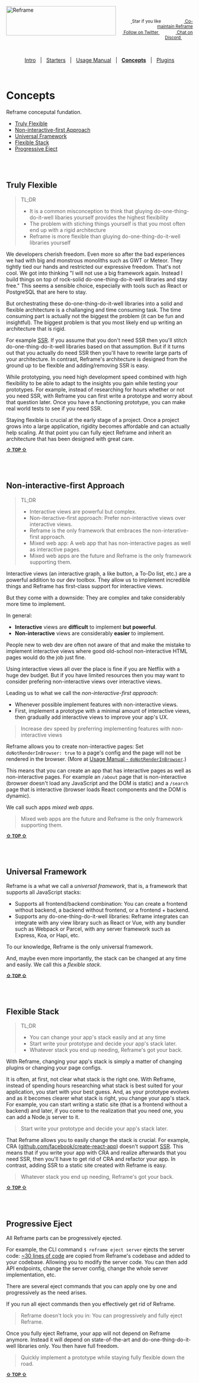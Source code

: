 <!---






    WARNING, READ THIS.
    This is a computed file. Do not edit.
    Edit `/docs/concepts.template.md` instead.












    WARNING, READ THIS.
    This is a computed file. Do not edit.
    Edit `/docs/concepts.template.md` instead.












    WARNING, READ THIS.
    This is a computed file. Do not edit.
    Edit `/docs/concepts.template.md` instead.












    WARNING, READ THIS.
    This is a computed file. Do not edit.
    Edit `/docs/concepts.template.md` instead.












    WARNING, READ THIS.
    This is a computed file. Do not edit.
    Edit `/docs/concepts.template.md` instead.






-->
<a href="/../../#readme">
    <img align="left" src="https://github.com/reframejs/reframe/raw/master/docs/images/logo-with-title-and-slogan.min.svg?sanitize=true" width=296 height=79 style="max-width:100%;" alt="Reframe"/>
</a>
<br/>
<p align="right">
    <sup>
        <a href="#">
            <img
              src="https://github.com/reframejs/reframe/raw/master/docs/images/star.svg?sanitize=true"
              width="16"
              height="12"
            >
        </a>
        Star if you like
        &nbsp;&nbsp;&nbsp;&nbsp;
        &nbsp;&nbsp;&nbsp;&nbsp;
        &nbsp;&nbsp;
        <a href="https://github.com/reframejs/reframe/blob/master/contributing.md">
            <img
              src="https://github.com/reframejs/reframe/raw/master/docs/images/biceps.min.svg?sanitize=true"
              width="16"
              height="14"
            >
            Co-maintain Reframe
        </a>
    </sup>
    <br/>
    <sup>
        <a href="https://twitter.com/reframejs">
            <img
              src="https://github.com/reframejs/reframe/raw/master/docs/images/tw.svg?sanitize=true"
              width="15"
              height="13"
            >
            Follow on Twitter
        </a>
        &nbsp;&nbsp;&nbsp;&nbsp;&nbsp;
        &nbsp;&nbsp;
        <a href="https://discord.gg/kqXf65G">
            <img
              src="https://github.com/reframejs/reframe/raw/master/docs/images/chat.svg?sanitize=true"
              width="14"
              height="10"
            >
            Chat on Discord
        </a>
        &nbsp;&nbsp;&nbsp;&nbsp;
        &nbsp;&nbsp;&nbsp;&nbsp;
    </sup>
</p>
&nbsp;
<p align='center'><a href="/../../#readme">Intro</a> &nbsp; | &nbsp; <a href="/docs/starters.md#readme">Starters</a> &nbsp; | &nbsp; <a href="/docs/usage-manual.md#readme">Usage Manual</a> &nbsp; | &nbsp; <a href="/docs/concepts.md#readme"><b>Concepts</b></a> &nbsp; | &nbsp; <a href="/docs/plugins.md#readme">Plugins</a></p>
&nbsp;

# Concepts

Reframe conceputal fundation.

 - [Truly Flexible](#truly-flexible)
 - [Non-interactive-first Approach](#non-interactive-first-approach)
 - [Universal Framework](#universal-framework)
 - [Flexible Stack](#flexible-stack)
 - [Progressive Eject](#progressive-eject)

<br/>
<br/>


## Truly Flexible

> TL;DR
> - It is a common misconception to think that gluying do-one-thing-do-it-well libaries yourself provides the highest flexibility
> - The problem with stiching things yourself is that you most often end up with a rigid architecture
> - Reframe is more flexible than gluying do-one-thing-do-it-well libraries yourself

We developers cherish freedom.
Even more so after the bad experiences we had with big and monstrous monoliths such as GWT or Meteor.
They tightly tied our hands and restricted our expressive freedom.
That's not cool.
We got into thinking
"I will not use a big framework again.
Instead I build things on top of rock-solid do-one-thing-do-it-well libraries and stay free."
This seems a sensible choice,
especially with tools such as React or PostgreSQL that are here to stay.

But orchestrating these do-one-thing-do-it-well libraries into a solid and flexible architecture
is a challanging and time consuming task.
The time consuming part is actually not the biggest the problem
(it can be fun and insightful).
The biggest problem is that you most likely end up writing an architecture that is rigid.

For example
[SSR](https://github.com/brillout/awesome-universal-rendering#techniques).
If you assume that you don't need SSR then you'll stitch do-one-thing-do-it-well libraries based on that assumption.
But if it turns out that you actually do need SSR then you'll have to rewrite large parts of your architecture.
In contrast, Reframe's architecture is designed from the ground up to be flexible and adding/removing SSR is easy.

While prototyping,
you need high development speed combined with high flexibility to be able to adapt to the insights you gain
while testing your prototypes.
For example,
instead of researching for hours whether or not you need SSR,
with Reframe you can first write a prototype and worry about that question later.
Once you have a functioning prototype,
you can make real world tests to see if you need SSR.

Staying flexible is crucial at the early stage of a project.
Once a project grows into a large application,
rigidity becomes affordable and can actually help scaling.
At that point you can fully eject Reframe and
inherit an architecture that has been designed with great care.

<b><sub><a href="#concepts">&#8679; TOP  &#8679;</a></sub></b>

<br/>
<br/>



## Non-interactive-first Approach

> TL;DR
> - Interactive views are powerful but complex.
> - Non-iteractive-first approach: Prefer non-interactive views over interactive views.
> - Reframe is the only framework that embraces the non-interative-first approach.
> - Mixed web app: A web app that has non-interactive pages as well as interactive pages.
> - Mixed web apps are the future and Reframe is the only framework supporting them.

Interactive views
(an interactive graph, a like button, a To-Do list, etc.)
are a powerful addition to our dev toolbox.
They allow us to implement incredible things and Reframe has first-class support for interactive views.

But they come with a downside:
They are complex and take considerably more time to implement.

In general:
- **Interactive** views are **difficult** to implement **but powerful**.
- **Non-interactive** views are considerably **easier** to implement.

People new to web dev are often not aware of that and make the mistake to implement interactive views
where good old-school non-interactive HTML pages would do the job just fine.

Using interactive views all over the place is fine if you are Netflix with a huge dev budget.
But if you have limited resources then you may want to consider prefering non-interactive views over interactive views.

Leading us to what we call the *non-interactive-first approach*:
 - Whenever possible implement features with non-interactive views.
 - First, implement a prototype with a minimal amount of interactive views, then gradually add interactive views to improve your app's UX.

> Increase dev speed by preferring implementing features with non-interactive views

Reframe allows you to create non-interactive pages:
Set `doNotRenderInBrowser: true` to a page's config and the page will not be rendered in the browser.
(More at [Usage Manual - `doNotRenderInBrowser`](/docs/usage-manual.md#donotrenderinbrowser).)

This means that you can create an app that has interactive pages as well as non-interactive pages.
For example an `/about` page that is non-interactive
(browser doesn't load any JavaScript and the DOM is static)
and a `/search` page that is interactive
(browser loads React components and the DOM is dynamic).

We call such apps *mixed web apps*.

> Mixed web apps are the future and Reframe is the only framework supporting them.

<b><sub><a href="#concepts">&#8679; TOP  &#8679;</a></sub></b>

<br/>
<br/>




## Universal Framework

Reframe is a what we call a *universal framework*, that is, a framework that supports all JavaScript stacks:

 - Supports all frontend/backend combination:
   You can create a frontend without backend, a backend without frontend, or a frontend + backend.
 - Supports any do-one-thing-do-it-well libraries:
   Reframe integrates can integrate with any view library such as React or Vue,
   with any bundler such as Webpack or Parcel,
   with any server framework such as Express, Koa, or Hapi,
   etc.

To our knowledge, Reframe is the only universal framework.

And, maybe even more importantly, the stack can be changed at any time and easily.
We call this a *flexible stack*.

<b><sub><a href="#concepts">&#8679; TOP  &#8679;</a></sub></b>

<br/>
<br/>



## Flexible Stack

> TL;DR
> - You can change your app's stack easily and at any time
> - Start write your prototype and decide your app's stack later.
> - Whatever stack you end up needing, Reframe's got your back.

With Reframe, changing your app's stack is simply a matter of changing plugins or changing your page configs.

It is often, at first, not clear what stack is the right one.
With Reframe,
instead of spending hours researching what stack is best suited for your application,
you start with your best guess.
And, as your prototype evolves and as it becomes clearer what stack is right,
you change your app's stack.
For example,
you can start writing a static site (that is a frontend without a backend) and
later,
if you come to the realization that you need one,
you can add a Node.js server to it.

> Start write your prototype and decide your app's stack later.

That Reframe allows you to easily change the stack is crucial.
For example, CRA
([github.com/facebook/create-react-app](https://github.com/facebook/create-react-app))
doesn't support
[SSR](https://github.com/brillout/awesome-universal-rendering#techniques).
This means that
if you write your app with CRA and realize afterwards that you need SSR,
then you'll have to get rid of CRA and refactor your app.
In contrast, adding SSR to a static site created with Reframe is easy.

> Whatever stack you end up needing, Reframe's got your back.

<b><sub><a href="#concepts">&#8679; TOP  &#8679;</a></sub></b>

<br/>
<br/>




## Progressive Eject

All Reframe parts can be progressively ejected.

For example, the CLI command `$ reframe eject server` ejects the server code:
[~30 lines of code](/plugins/hapi/start.js)
are copied from Reframe's codebase and added to your codebase.
Allowing you to modify the server code.
You can then
add API endpoints,
change the server config,
change the whole server implementation,
etc.

There are several eject commands that
you can apply one by one and progressively as the need arises.

If you run all eject commands then you effectively get rid of Reframe.

> Reframe doesn't lock you in: You can progressively and fully eject Reframe.

Once you fully eject Reframe, your app will not depend on Reframe anymore.
Instead it will depend on state-of-the-art and do-one-thing-do-it-well libraries only.
You then have full freedom.

> Quickly implement a prototype while staying fully flexible down the road.

<b><sub><a href="#concepts">&#8679; TOP  &#8679;</a></sub></b>

<br/>
<br/>



<!---






    WARNING, READ THIS.
    This is a computed file. Do not edit.
    Edit `/docs/concepts.template.md` instead.












    WARNING, READ THIS.
    This is a computed file. Do not edit.
    Edit `/docs/concepts.template.md` instead.












    WARNING, READ THIS.
    This is a computed file. Do not edit.
    Edit `/docs/concepts.template.md` instead.












    WARNING, READ THIS.
    This is a computed file. Do not edit.
    Edit `/docs/concepts.template.md` instead.












    WARNING, READ THIS.
    This is a computed file. Do not edit.
    Edit `/docs/concepts.template.md` instead.






-->

